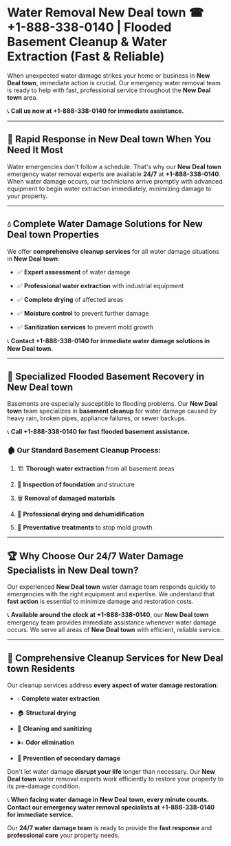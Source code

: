 # Water Removal New Deal town ☎ +1-888-338-0140 | Flooded Basement Cleanup & Water Extraction (Fast & Reliable)

When unexpected water damage strikes your home or business in **New Deal town**, immediate action is crucial. Our emergency water removal team is ready to help with fast, professional service throughout the **New Deal town** area. 

📞 **Call us now at +1-888-338-0140 for immediate assistance.**
---
## 🚀 Rapid Response in New Deal town When You Need It Most
Water emergencies don't follow a schedule. That's why our **New Deal town** emergency water removal experts are available **24/7** at **+1-888-338-0140**. When water damage occurs, our technicians arrive promptly with advanced equipment to begin water extraction immediately, minimizing damage to your property.
---
## 💧 Complete Water Damage Solutions for New Deal town Properties
We offer **comprehensive cleanup services** for all water damage situations in **New Deal town**:
- ✅ **Expert assessment** of water damage  
- ✅ **Professional water extraction** with industrial equipment  
- ✅ **Complete drying** of affected areas  
- ✅ **Moisture control** to prevent further damage  
- ✅ **Sanitization services** to prevent mold growth  
📞 **Contact +1-888-338-0140 for immediate water damage solutions in New Deal town.**
---
## 🌊 Specialized Flooded Basement Recovery in New Deal town
Basements are especially susceptible to flooding problems. Our **New Deal town** team specializes in **basement cleanup** for water damage caused by heavy rain, broken pipes, appliance failures, or sewer backups. 
📞 **Call +1-888-338-0140 for fast flooded basement assistance.**
### 🏚️ Our Standard Basement Cleanup Process:
1. 🏗️ **Thorough water extraction** from all basement areas  
2. 🔎 **Inspection of foundation** and structure  
3. 🗑️ **Removal of damaged materials**  
4. 💨 **Professional drying and dehumidification**  
5. 🚫 **Preventative treatments** to stop mold growth  
---
## 🏆 Why Choose Our 24/7 Water Damage Specialists in New Deal town?
Our experienced **New Deal town** water damage team responds quickly to emergencies with the right equipment and expertise. We understand that **fast action** is essential to minimize damage and restoration costs.
📞 **Available around the clock at +1-888-338-0140**, our **New Deal town** emergency team provides immediate assistance whenever water damage occurs. We serve all areas of **New Deal town** with efficient, reliable service.
---
## 🧹 Comprehensive Cleanup Services for New Deal town Residents
Our cleanup services address **every aspect of water damage restoration**:
- 💧 **Complete water extraction**  
- 🏠 **Structural drying**  
- 🧼 **Cleaning and sanitizing**  
- 🌬️ **Odor elimination**  
- 🚫 **Prevention of secondary damage**  
Don't let water damage **disrupt your life** longer than necessary. Our **New Deal town** water removal experts work efficiently to restore your property to its pre-damage condition.
📞 **When facing water damage in New Deal town, every minute counts. Contact our emergency water removal specialists at +1-888-338-0140 for immediate service.**
Our **24/7 water damage team** is ready to provide the **fast response** and **professional care** your property needs.

